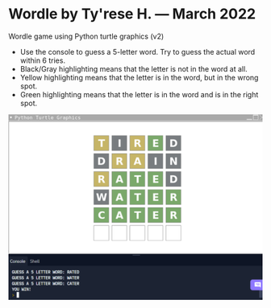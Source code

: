 # Wordle by Ty'rese H. — March 2022

Wordle game using Python turtle graphics (v2)

* Use the console to guess a 5-letter word. Try to guess the actual word within 6 tries.
* Black/Gray highlighting means that the letter is not in the word at all.
* Yellow highlighting means that the letter is in the word, but in the wrong spot.
* Green highlighting means that the letter is in the word and is in the right spot.


<img src="screen.png"
     alt="screenshot"
     style="float: left; margin-right: 10px;" />
